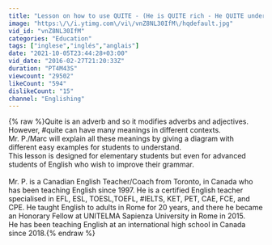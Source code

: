 ```yaml
---
title: "Lesson on how to use QUITE - (He is QUITE rich - He QUITE understands Italian)"
image: "https:\/\/i.ytimg.com\/vi\/vnZ8NL30IfM\/hqdefault.jpg"
vid_id: "vnZ8NL30IfM"
categories: "Education"
tags: ["inglese","inglés","anglais"]
date: "2021-10-05T23:44:28+03:00"
vid_date: "2016-02-27T21:20:33Z"
duration: "PT4M43S"
viewcount: "29502"
likeCount: "594"
dislikeCount: "15"
channel: "Englishing"
---
```

{% raw %}Quite is an adverb and so it modifies adverbs and adjectives. However, #quite can have many meanings in different contexts. <br />Mr. P./Marc will explain all these meanings by giving a diagram with different easy examples for students to understand.<br />This lesson is designed for elementary students but even for advanced students of English who wish to improve their grammar.<br /><br />Mr. P. is a Canadian English Teacher/Coach from Toronto, in Canada who has been teaching English since 1997. He is a certified English teacher specialised in EFL, ESL, TOESL,TOEFL, #IELTS, KET, PET, CAE, FCE, and CPE. He taught English to adults in Rome for 20 years, and there he became an Honorary Fellow at UNITELMA Sapienza University in Rome in 2015. <br />He has been teaching English at an international high school in Canada since 2018.{% endraw %}
